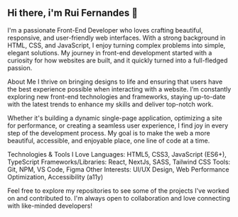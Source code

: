 ## Hi there, i'm Rui Fernandes 👋

I'm a passionate Front-End Developer who loves crafting beautiful, responsive, and user-friendly web interfaces. With a strong background in HTML, CSS, and JavaScript, I enjoy turning complex problems into simple, elegant solutions. My journey in front-end development started with a curiosity for how websites are built, and it quickly turned into a full-fledged passion.

About Me
I thrive on bringing designs to life and ensuring that users have the best experience possible when interacting with a website. I’m constantly exploring new front-end technologies and frameworks, staying up-to-date with the latest trends to enhance my skills and deliver top-notch work.

Whether it's building a dynamic single-page application, optimizing a site for performance, or creating a seamless user experience, I find joy in every step of the development process. My goal is to make the web a more beautiful, accessible, and enjoyable place, one line of code at a time.

Technologies & Tools I Love
Languages: HTML5, CSS3, JavaScript (ES6+), TypeScript
Frameworks/Libraries: React, NextJs, SASS, Tailwind CSS
Tools: Git, NPM, VS Code, Figma
Other Interests: UI/UX Design, Web Performance Optimization, Accessibility (a11y)

Feel free to explore my repositories to see some of the projects I've worked on and contributed to. I'm always open to collaboration and love connecting with like-minded developers!

<!--
**ruiffpereira/ruiffpereira** is a ✨ _special_ ✨ repository because its `README.md` (this file) appears on your GitHub profile.

Here are some ideas to get you started:

- 🔭 I’m currently working on ...
- 🌱 I’m currently learning ...
- 👯 I’m looking to collaborate on ...
- 🤔 I’m looking for help with ...
- 💬 Ask me about ...
- 📫 How to reach me: ...
- 😄 Pronouns: ...
- ⚡ Fun fact: ...
-->
